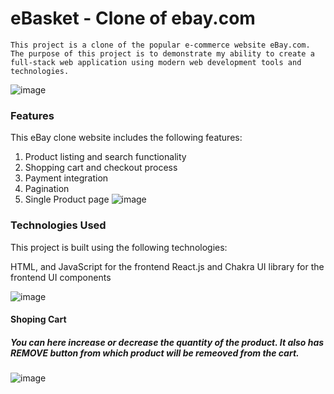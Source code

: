# eBasket - Clone of ebay.com

``This project is a clone of the popular e-commerce website eBay.com. The purpose of this project is to demonstrate my ability to create a full-stack web application using modern web development tools and technologies.``

![image](https://user-images.githubusercontent.com/112793743/221488574-fc59b18e-e9e4-4a3f-826a-d6147735cbaa.png)

### Features
This eBay clone website includes the following features:

1. Product listing and search functionality
2. Shopping cart and checkout process
3. Payment integration
4. Pagination
5. Single Product page
![image](https://user-images.githubusercontent.com/112793743/221489656-5e710ee0-e2f4-4b61-91a0-5c20bbee5f03.png)

### Technologies Used
This project is built using the following technologies:

HTML, and JavaScript for the frontend
React.js and Chakra UI library for the frontend UI components

![image](https://user-images.githubusercontent.com/112793743/221490434-49a61a07-fa62-4f4e-b3b0-3cdd8c936592.png)

#### Shoping Cart 
##### You can here increase or decrease the quantity of the product. It also has REMOVE button from which product will be remeoved from the cart.
![image](https://user-images.githubusercontent.com/112793743/221490653-3dcf3220-3ae3-4732-b1f5-f688539c9a92.png)








